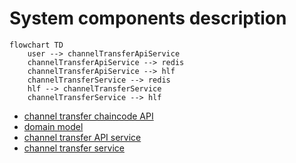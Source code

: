 # System components description

```mermaid
flowchart TD
    user --> channelTransferApiService
    channelTransferApiService --> redis   
    channelTransferApiService --> hlf   
    channelTransferService --> redis 
    hlf --> channelTransferService 
    channelTransferService --> hlf 
```

- [channel transfer chaincode API](./chaincodeAPI.md)
- [domain model](./domainModel.md)
- [channel transfer API service](./channelTransferApiService.md)
- [channel transfer service](./channelTransferService.md)
